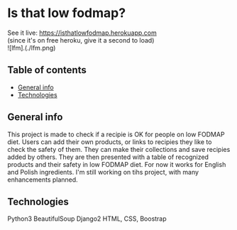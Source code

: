 # Is that low fodmap?


See it live: https://isthatlowfodmap.herokuapp.com<br>
 (since it's on free heroku, give it a second to load)<br>
![lfm].(./lfm.png)


## Table of contents
* [General info](#general-info)
* [Technologies](#technologies)


## General info
This project is made to check if a recipie is OK for people on low FODMAP diet.
Users can add their own products, or links to recipies they like to check the safety of them.
They can make their collections and save recipies added by others.
They are then presented with a table of recognized products and their safety in low FODMAP diet.
For now it works for English and Polish ingredients.
I'm still working on tihs project, with many enhancements planned.

	
## Technologies
Python3
BeautifulSoup
Django2
HTML, CSS, Boostrap

